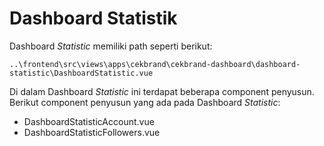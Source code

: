 # Dashboard Statistik

Dashboard _Statistic_ memiliki path seperti berikut:

```
..\frontend\src\views\apps\cekbrand\cekbrand-dashboard\dashboard-statistic\DashboardStatistic.vue
```

Di dalam Dashboard _Statistic_ ini terdapat beberapa component penyusun. Berikut component penyusun yang ada pada Dashboard _Statistic_:

- DashboardStatisticAccount.vue
- DashboardStatisticFollowers.vue
